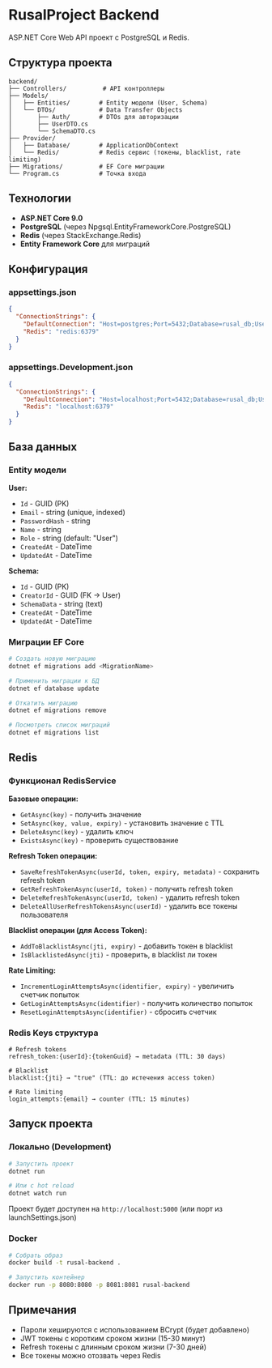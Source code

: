 # RusalProject Backend

ASP.NET Core Web API проект с PostgreSQL и Redis.

## Структура проекта

```
backend/
├── Controllers/          # API контроллеры
├── Models/
│   ├── Entities/        # Entity модели (User, Schema)
│   └── DTOs/            # Data Transfer Objects
│       ├── Auth/        # DTOs для авторизации
│       ├── UserDTO.cs
│       └── SchemaDTO.cs
├── Provider/
│   ├── Database/        # ApplicationDbContext
│   └── Redis/           # Redis сервис (токены, blacklist, rate limiting)
├── Migrations/          # EF Core миграции
└── Program.cs           # Точка входа
```

## Технологии

- **ASP.NET Core 9.0**
- **PostgreSQL** (через Npgsql.EntityFrameworkCore.PostgreSQL)
- **Redis** (через StackExchange.Redis)
- **Entity Framework Core** для миграций

## Конфигурация

### appsettings.json
```json
{
  "ConnectionStrings": {
    "DefaultConnection": "Host=postgres;Port=5432;Database=rusal_db;Username=postgres;Password=postgres",
    "Redis": "redis:6379"
  }
}
```

### appsettings.Development.json
```json
{
  "ConnectionStrings": {
    "DefaultConnection": "Host=localhost;Port=5432;Database=rusal_db;Username=postgres;Password=postgres",
    "Redis": "localhost:6379"
  }
}
```

## База данных

### Entity модели

**User:**
- `Id` - GUID (PK)
- `Email` - string (unique, indexed)
- `PasswordHash` - string
- `Name` - string
- `Role` - string (default: "User")
- `CreatedAt` - DateTime
- `UpdatedAt` - DateTime

**Schema:**
- `Id` - GUID (PK)
- `CreatorId` - GUID (FK → User)
- `SchemaData` - string (text)
- `CreatedAt` - DateTime
- `UpdatedAt` - DateTime

### Миграции EF Core

```bash
# Создать новую миграцию
dotnet ef migrations add <MigrationName>

# Применить миграции к БД
dotnet ef database update

# Откатить миграцию
dotnet ef migrations remove

# Посмотреть список миграций
dotnet ef migrations list
```

## Redis

### Функционал RedisService

**Базовые операции:**
- `GetAsync(key)` - получить значение
- `SetAsync(key, value, expiry)` - установить значение с TTL
- `DeleteAsync(key)` - удалить ключ
- `ExistsAsync(key)` - проверить существование

**Refresh Token операции:**
- `SaveRefreshTokenAsync(userId, token, expiry, metadata)` - сохранить refresh token
- `GetRefreshTokenAsync(userId, token)` - получить refresh token
- `DeleteRefreshTokenAsync(userId, token)` - удалить refresh token
- `DeleteAllUserRefreshTokensAsync(userId)` - удалить все токены пользователя

**Blacklist операции (для Access Token):**
- `AddToBlacklistAsync(jti, expiry)` - добавить токен в blacklist
- `IsBlacklistedAsync(jti)` - проверить, в blacklist ли токен

**Rate Limiting:**
- `IncrementLoginAttemptsAsync(identifier, expiry)` - увеличить счетчик попыток
- `GetLoginAttemptsAsync(identifier)` - получить количество попыток
- `ResetLoginAttemptsAsync(identifier)` - сбросить счетчик

### Redis Keys структура

```
# Refresh tokens
refresh_token:{userId}:{tokenGuid} → metadata (TTL: 30 days)

# Blacklist
blacklist:{jti} → "true" (TTL: до истечения access token)

# Rate limiting
login_attempts:{email} → counter (TTL: 15 minutes)
```

## Запуск проекта

### Локально (Development)

```bash
# Запустить проект
dotnet run

# Или с hot reload
dotnet watch run
```

Проект будет доступен на `http://localhost:5000` (или порт из launchSettings.json)

### Docker

```bash
# Собрать образ
docker build -t rusal-backend .

# Запустить контейнер
docker run -p 8080:8080 -p 8081:8081 rusal-backend
```

## Примечания

- Пароли хешируются с использованием BCrypt (будет добавлено)
- JWT токены с коротким сроком жизни (15-30 минут)
- Refresh токены с длинным сроком жизни (7-30 дней)
- Все токены можно отозвать через Redis

